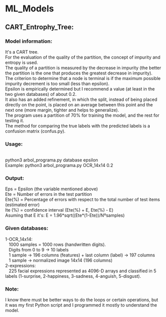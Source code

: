 # ML_Models
<h2>CART_Entrophy_Tree:</h2>

<h3>Model information: </h3>
It's a CART tree. </br>
For the evaluation of the quality of the partition, the concept of impurity and entropy is used.</br>
The quality of a partition is measured by the decrease in impurity (the better the partition is the one that produces the greatest decrease in impurity).</br>
The criterion to determine that a node is terminal is if the maximum possible impurity decrement is too small (less than epsilon).</br>
Epsilon is empirically determined but I recommend a value (at least in the two given databases) of about 0.2.</br>
It also has an added refinement, in which the split, instead of being placed directly on the point, is placed on an average between this point and the next one (more margin, tighter and helps to generalize). </br>
The program uses a partition of 70% for training the model, and the rest for testing it.</br>
The method for comparing the true labels with the predicted labels is a confusion matrix (confus.py).</br>

<h3>Usage:</h3> 
<br>python3 arbol_programa.py database epsilon </br>
Example: python3 arbol_programa.py OCR_14x14 0.2 </br>

<h3>Output: </h3>
Eps = Epsilon (the variable mentioned above)</br>
Ete = Number of errors in the test partition</br>
Ete(%) = Percentage of errors with respect to the total number of test items (estimated error)</br>
Ite (%) = confidence interval (Ete(%) + E, Ete(%) - E) </br>
Asuming that E it's: E = 1.96*sqrt((Ete*(1-Ete))/Nºsamples) </br>

<h3>Given databases: </h3>
1-OCR_14x14:</br> 
		&nbsp&nbsp&nbsp1000 samples = 1000 rows (handwritten digits).</br>
		&nbsp&nbsp&nbspDigits from 0 to 9 -> 10 labels</br>
		&nbsp&nbsp&nbsp1 sample -> 196 columns (features) + last column (label) -> 197 columns</br>
		&nbsp&nbsp&nbsp1 sample -> normalized image 14x14 (196 columns)</br>
2-expressions:</br>
		&nbsp&nbsp&nbsp225 facial expressions represented as 4096-D arrays and classified in 5 labels (1-surprise, 2-happiness, 3-sadness, 4-anguish, 5-disgust).</br>

<h3>Note: </h3>
I know there must be better ways to do the loops or certain operations, but it was my first Python script and I programmed it mostly to understand the model.</br>
